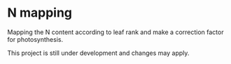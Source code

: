 # N mapping

 Mapping the N content according to leaf rank and make a correction factor for photosynthesis.

 This project is still under development and changes may apply.
